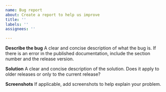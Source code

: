 ```yaml
---
name: Bug report
about: Create a report to help us improve
title: ''
labels: ''
assignees: ''

---
```


**Describe the bug**
A clear and concise description of what the bug is. If there is an error in the published documentation, include the section number and the release version.

**Solution**
A clear and concise description of the solution. Does it apply to older releases or only to the current release?

**Screenshots**
If applicable, add screenshots to help explain your problem.
